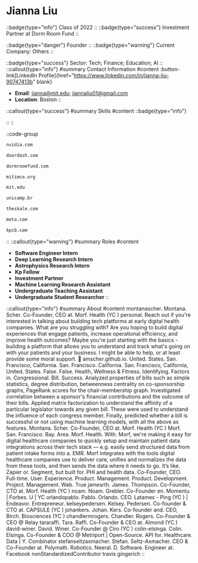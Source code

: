# Jianna Liu
::badge{type="info"}
Class of 2022
::
::badge{type="success"}
Investment Partner at Dorm Room Fund
::

::badge{type="danger"}
Founder
::
::badge{type="warning"}
Current Company: Others
::

::badge{type="success"}
Sector: Tech; Finance; Education; AI
::
::callout{type="info"}
#summary
Contact Information
#content
:button-link[LinkedIn Profile]{href="https://www.linkedin.com/in/jianna-liu-90747413b" blank}
- **Email**: jianna@mit.edu; jiannaliu01@gmail.com
- **Location**: Boston
::

::callout{type="success"}
#summary
Skills
#content
::badge{type="info"}

::
::

::code-group
```bash [NVIDIA]
nvidia.com
```
```bash [DoorDash]
doordash.com
```
```bash [Dorm Room Fund]
dormroomfund.com
```
```bash [MITIMCo]
mitimco.org
```
```bash [Massachusetts Institute of Technology]
mit.edu
```
```bash [Unicamp]
unicamp.br
```
```bash [Skale Education]
theskale.com
```
```bash [Meta]
meta.com
```
```bash [Kleiner Perkins Caufield & Byers]
kpcb.com
```
::
::callout{type="warning"}
#summary
Roles
#content
- **Software Engineer Intern**
- **Deep Learning Research Intern**
- **Astrophysics Research Intern**
- **Kp Fellow**
- **Investment Partner**
- **Machine Learning Research Assistant**
- **Undergraduate Teaching Assistant**
- **Undergraduate Student Researcher**
::

::callout{type="info"}
#summary
About
#content
montanascher. Montana. Scher. Co-Founder, CEO at. Morf. Health (YC ) personal. Reach out if you're interested in talking about building tech platforms at early digital health companies. What are you struggling with? Are you hoping to build digital experiences that engage patients, increase operational efficiency, and improve health outcomes? Maybe you're just starting with the basics - building a platform that allows you to understand and track what's going on with your patients and your business. I might be able to help, or at least provide some moral support. 💪 amscher.github.io. United. States. San. Francisco, California. San. Francisco. California. San. Francisco, California, United. States. False. False. Health, Wellness & Fitness. Identifying. Factors in. Congressional. Bill. Success. Analyzed properties of bills such as simple statistics, degree distribution, betweenness centrality on co-sponsorship graphs, PageRank scores for the chair-membership graph. Investigated correlation between a sponsor's financial contributions and the outcome of their bills. Applied matrix factorization to understand the affinity of a particular legislator towards any given bill. These were used to understand the influence of each congress member. Finally, predicted whether a bill is successful or not using machine learning models, with all the above as features. Montana. Scher. Co-Founder, CEO at. Morf. Health (YC ) Morf. San. Francisco. Bay. Area. Morf. Health. With. Morf, we're making it easy for digital healthcare companies to quickly setup and maintain patient data integrations across their tech stack — e.g. easily send structured data from patient intake forms into a. EMR. Morf integrates with the tools digital healthcare companies use to deliver care, unifies and normalizes the data from these tools, and then sends the data where it needs to go. It’s like. Zapier or. Segment, but built for. PHI and health data. Co-Founder, CEO. Full-time. User. Experience. Product. Management. Product. Development. Project. Management. Web. True jamesrth. James. Thompson. Co-Founder, CTO at. Morf. Health (YC ) noam. Noam. Grebler. Co-Founder en. Momentu | Forbes. U | YC orlandopablo. Pablo. Orlando. CEO. Latamex - Ping (YC ) | Endeavor. Entrepreneur. kelseypedersen. Kelsey. Pedersen. Co-founder & CTO at. CAPSULE (YC ) johankers. Johan. Kers. Co-founder and. CEO, Birch. Biosciences (YC ) chandlermrogers. Chandler. Rogers. Co-Founder & CEO @ Relay tararaffi. Tara. Raffi. Co-Founder & CEO at. Almond (YC ) david-winer. David. Winer. Co-Founder @ Ciro (YC ) colin-elsinga. Colin. Elsinga. Co-Founder & COO @ Metriport | Open-Source. API for. Healthcare. Data | Y. Combinator stefanseltzaxmacher. Stefan. Seltz-Axmacher. CEO & Co-Founder at. Polymath. Robotics. Neeral. D. Software. Engineer at. Facebook nonStandardizedContributor travis gingerich
::
